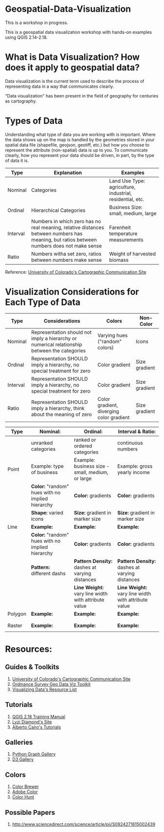 # Geospatial-Data-Visualization
This is a workshop in progress.  

This is a geospatial data visualization workshop with hands-on examples using QGIS 2.14-2.18.

# What is Data Visualization?  How does it apply to geospatial data?
Data visualization is the current term used to describe the process of representing data in a way that communicates clearly.

"Data visualization" has been present in the field of geography for centuries as cartography.

# Types of Data

Understanding what type of data you are working with is important.  Where the data shows up on the map is handled by the geometries stored in your spatial data file (shapefile, geojson, geotiff, etc.) but how you choose to represent the attribute (non-spatial) data is up to you.  To communicate clearly, how you represent your data should be driven, in part, by the type of data it is.

| Type | Explanation | Examples |
|------|------|------|
| Nominal | Categories | Land Use Type: agriculture, industrial, residential, etc. |
| Ordinal | Hierarchical Categories | Business Size: small, medium, large |
| Interval | Numbers in which zero has no real meaning, relative distances between numbers has meaning, but ratios between numbers does not make sense | Farenheit temperature measurements |
| Ratio | Numbers witha set zero, ratios between numbers make sense | Weight of harvested biomass |



Reference: [University of Colorado's Cartographic Communication Site](https://www.colorado.edu/geography/gcraft/notes/cartocom/cartocom_f.html)

# Visualization Considerations for Each Type of Data

| Type | Considerations | Colors | Non-Color |
|------|------|------|------|
| Nominal | Representation should not imply a hierarchy or numerical relationship between the categories | Varying hues ("random" colors) | Icons |
| Ordinal | Representation SHOULD imply a hierarchy, no special treatment for zero  | Color gradient | Size gradient |
| Interval | Representation SHOULD imply a hierarchy, no special treatment for zero | Color gradient | Size gradient |
| Ratio | Representation SHOULD imply a hierarchy, think about the meaning of zero | Color gradient, diverging color gradient | Size gradient |

| Type | Nominal: | Ordinal: | Interval & Ratio: |
|------|------|------|------|
| | unranked categories | ranked or ordered categories | continuous numbers |
| Point | Example: type of business | Example: business size - small, medium, or large | Example: gross yearly income |
| |**Color:** "random" hues with no implied hierarchy | **Color:** gradients | **Color:** gradients |
| |**Shape:** varied icons | **Size:** gradient in marker size | **Size:** gradient in marker size |
| Line  | **Example:** | **Example:** | **Example:** |
| |**Color:** "random" hues with no implied hierarchy | **Color:** gradients | **Color:** gradients |
| |**Pattern:** different dashs | **Pattern Density:** dashes at varying distances | **Pattern Density:** dashes at varying distances |
| | |**Line Weight:** vary line width with attribute value |**Line Weight:** vary line width with attribute value |
| Polygon  | **Example:** | **Example:** | **Example:** |
| | | | |
| | | | |
| Raster  | **Example:** | **Example:** | **Example:** |
| | | | |




# Resources:

## Guides & Toolkits

1. [University of Colorado's Cartographic Communication Site](https://www.colorado.edu/geography/gcraft/notes/cartocom/cartocom_f.html)
1. [Ordinance Survey Geo Data Viz Toolkit](https://github.com/OrdnanceSurvey/GeoDataViz-Toolkit)
1. [Visualizing Data's Resource List](http://www.visualisingdata.com/resources/)

## Tutorials

1. [QGIS 2.18 Training Manual](https://docs.qgis.org/2.18/en/docs/training_manual/)
1. [Lyzi Diamond's Site](http://lyzidiamond.com/)
1. [Alberto Cairo's Tutorials](http://www.thefunctionalart.com/p/instructors-guide.html)

## Galleries

1. [Python Graph Gallery](https://python-graph-gallery.com/)
1. [D3 Gallery](https://github.com/d3/d3/wiki/Gallery)

## Colors

1. [Color Brewer](http://colorhunt.co/)
1. [Adobe Color](https://color.adobe.com/create/color-wheel/)
1. [Color Hunt](http://colorhunt.co/)

## Possible Papers

1. http://www.sciencedirect.com/science/article/pii/S0924271615002439
